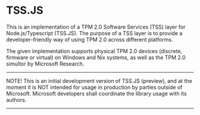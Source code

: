 ﻿# TSS.JS

This is an implementation of a TPM 2.0 Software Services (TSS) layer for Node.js/Typescript (TSS.JS). The purpose of a TSS layer is to provide a developer-friendly way of using TPM 2.0 across different platforms.

The given implementation supports physical TPM 2.0 devices (discrete, firmware or virtual) on Windows and Nix systems, as well as the TPM 2.0 simultor by Microsoft Research.

***

NOTE! This is an initial development version of TSS.JS (preview), and at the moment it is NOT intended for usage in production by parties outside of Microsoft. Microsoft developers shall coordinate the library usage with its authors.

***
